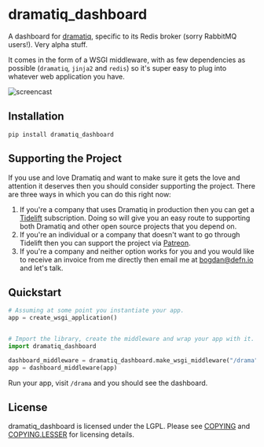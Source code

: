 # dramatiq_dashboard

A dashboard for [dramatiq], specific to its Redis broker (sorry
RabbitMQ users!).  Very alpha stuff.

It comes in the form of a WSGI middleware, with as few dependencies as
possible (`dramatiq`, `jinja2` and `redis`) so it's super easy to plug
into whatever web application you have.

![screencast](https://media.defn.io/dramatiq-dashboard-screencast.gif)

## Installation

    pip install dramatiq_dashboard

## Supporting the Project

If you use and love Dramatiq and want to make sure it gets the love
and attention it deserves then you should consider supporting the
project.  There are three ways in which you can do this right now:

1. If you're a company that uses Dramatiq in production then you can
   get a [Tidelift] subscription.  Doing so will give you an easy
   route to supporting both Dramatiq and other open source projects
   that you depend on.
2. If you're an individual or a company that doesn't want to go
   through Tidelift then you can support the project via [Patreon].
3. If you're a company and neither option works for you and you would
   like to receive an invoice from me directly then email me at
   bogdan@defn.io and let's talk.

[Tidelift]: https://tidelift.com/subscription/pkg/pypi-dramatiq?utm_source=pypi-dramatiq&utm_medium=referral&utm_campaign=readme
[Patreon]: https://patreon.com/popabogdanp

## Quickstart

```python
# Assuming at some point you instantiate your app.
app = create_wsgi_application()


# Import the library, create the middleware and wrap your app with it.
import dramatiq_dashboard

dashboard_middleware = dramatiq_dashboard.make_wsgi_middleware("/drama")
app = dashboard_middleware(app)
```

Run your app, visit `/drama` and you should see the dashboard.

## License

dramatiq_dashboard is licensed under the LGPL.  Please see [COPYING]
and [COPYING.LESSER] for licensing details.


[COPYING.LESSER]: https://github.com/Bogdanp/dramatiq_dashboard/blob/master/COPYING.LESSER
[COPYING]: https://github.com/Bogdanp/dramatiq_dashboard/blob/master/COPYING
[dramatiq]: https://dramatiq.io

